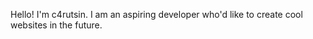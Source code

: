 Hello! I'm c4rutsin. I am an aspiring developer who'd like to create cool websites in the future.

<!---
c4rutsin/c4rutsin is a ✨ special ✨ repository because its `README.md` (this file) appears on your GitHub profile.
You can click the Preview link to take a look at your changes.
--->
